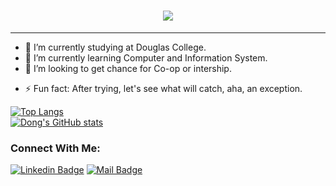 <h1 align="center">
  <a href="https://git.io/typing-svg">
    <img src="https://readme-typing-svg.herokuapp.com/?lines=Hello,+There!+👋;This+is+Dong+Zhang....;Nice+to+meet+you!&center=true&size=30">
  </a>
</h1>

<!-- ![](https://komarev.com/ghpvc/?username=nortHades&color=brightgreen) -->

---

- 🔭 I’m currently studying at Douglas College.<br>
- 🌱 I’m currently learning Computer and Information System.<br>
- 👯 I’m looking to get chance for Co-op or intership.<br>
<!-- - 📫 How to reach me: domcheung018@gmail.com<br> -->
- ⚡ Fun fact: After trying, let's see what will catch, aha, an exception.<br>

[![Top Langs](https://github-readme-stats.vercel.app/api/top-langs/?username=nortHades&layout=compact)](https://github.com/nortHades/github-readme-stats) <br>
[![Dong's GitHub stats](https://github-readme-stats.vercel.app/api?username=nortHades&count_private=true&hide=stars,prs&show_icons=true&theme=radical)](https://github.com/nortHades/github-readme-stats)

### Connect With Me:
[![Linkedin Badge](https://img.shields.io/badge/LinkedIn-0077B5?style=for-the-badge&logo=linkedin&logoColor=white)](https://www.linkedin.com/in/dong-zhang-55305932b/)
[![Mail Badge](https://img.shields.io/badge/Gmail-D14836?style=for-the-badge&logo=gmail&logoColor=white)](mailto:domcheung018@gmail.com)


<!--
**nortHades/nortHades** is a ✨ _special_ ✨ repository because its `README.md` (this file) appears on your GitHub profile.

Here are some ideas to get you started:

- 🔭 I’m currently working on ...
- 🌱 I’m currently learning ...
- 👯 I’m looking to collaborate on ...
- 🤔 I’m looking for help with ...
- 💬 Ask me about ...
- 📫 How to reach me: ...
- 😄 Pronouns: ...
- ⚡ Fun fact: ...
-->
